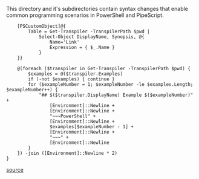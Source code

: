 This directory and it's subdirectories contain syntax changes that enable common programming scenarios in PowerShell and PipeScript.

~~~PipeScript{
    [PSCustomObject]@{
        Table = Get-Transpiler -TranspilerPath $pwd |
            Select-Object DisplayName, Synopsis, @{
                Name='Link'
                Expression = { $_.Name }
            }
    }}
~~~


~~~PipeScript{
    @(foreach ($transpiler in Get-Transpiler -TranspilerPath $pwd) {
        $examples = @($transpiler.Examples)
        if (-not $examples) { continue }
        for ($exampleNumber = 1; $exampleNumber -le $examples.Length; $exampleNumber++) {
            "## $($transpiler.DisplayName) Example $($exampleNumber)" + 
                [Environment]::Newline + 
                [Environment]::Newline + 
                "~~~PowerShell" +
                [Environment]::Newline + 
                $examples[$exampleNumber - 1] +
                [Environment]::Newline + 
                "~~~" +
                [Environment]::Newline
        }        
    }) -join ([Environment]::Newline * 2)
}
~~~


[source](README.ps1.md)
